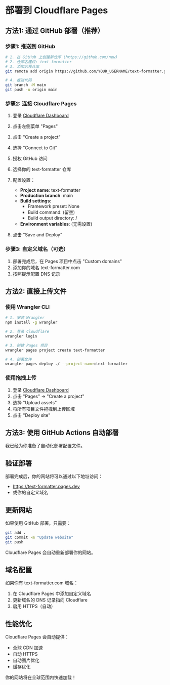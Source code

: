 # 部署到 Cloudflare Pages

## 方法1: 通过 GitHub 部署（推荐）

### 步骤1: 推送到 GitHub
```bash
# 1. 在 GitHub 上创建新仓库 (https://github.com/new)
# 2. 仓库名建议: text-formatter
# 3. 添加远程仓库
git remote add origin https://github.com/YOUR_USERNAME/text-formatter.git

# 4. 推送代码
git branch -M main
git push -u origin main
```

### 步骤2: 连接 Cloudflare Pages
1. 登录 [Cloudflare Dashboard](https://dash.cloudflare.com/)
2. 点击左侧菜单 "Pages"
3. 点击 "Create a project"
4. 选择 "Connect to Git"
5. 授权 GitHub 访问
6. 选择你的 text-formatter 仓库
7. 配置设置：
   - **Project name**: text-formatter
   - **Production branch**: main
   - **Build settings**:
     - Framework preset: None
     - Build command: (留空)
     - Build output directory: /
   - **Environment variables**: (无需设置)

8. 点击 "Save and Deploy"

### 步骤3: 自定义域名（可选）
1. 部署完成后，在 Pages 项目中点击 "Custom domains"
2. 添加你的域名 text-formatter.com
3. 按照提示配置 DNS 记录

## 方法2: 直接上传文件

### 使用 Wrangler CLI
```bash
# 1. 安装 Wrangler
npm install -g wrangler

# 2. 登录 Cloudflare
wrangler login

# 3. 创建 Pages 项目
wrangler pages project create text-formatter

# 4. 部署文件
wrangler pages deploy ./ --project-name=text-formatter
```

### 使用拖拽上传
1. 登录 [Cloudflare Dashboard](https://dash.cloudflare.com/)
2. 点击 "Pages" → "Create a project"
3. 选择 "Upload assets"
4. 将所有项目文件拖拽到上传区域
5. 点击 "Deploy site"

## 方法3: 使用 GitHub Actions 自动部署

我已经为你准备了自动化部署配置文件。

## 验证部署

部署完成后，你的网站将可以通过以下地址访问：
- https://text-formatter.pages.dev
- 或你的自定义域名

## 更新网站

如果使用 GitHub 部署，只需要：
```bash
git add .
git commit -m "Update website"
git push
```

Cloudflare Pages 会自动重新部署你的网站。

## 域名配置

如果你有 text-formatter.com 域名：
1. 在 Cloudflare Pages 中添加自定义域名
2. 更新域名的 DNS 记录指向 Cloudflare
3. 启用 HTTPS（自动）

## 性能优化

Cloudflare Pages 会自动提供：
- 全球 CDN 加速
- 自动 HTTPS
- 自动图片优化
- 缓存优化

你的网站将在全球范围内快速加载！
